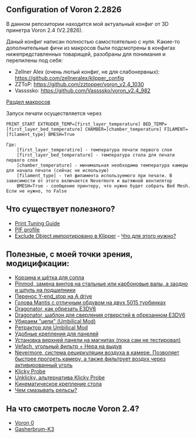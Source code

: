 ## Configuration of Voron 2.2826

В данном репозитории находится мой актуальный конфиг от 3D принетра Voron 2.4 (V2.2826).

Даный конфиг написан полностью самостоятельно с нуля.
Какие-то дополнительные фичи из макросов были подсмотрены в конфигах нижепредставленных товарищей, разобраны для понимания и перепилены под себя:
- Zellner Alex (очень лютый конфиг, не для слабонервных): https://github.com/zellneralex/klipper_config
- ZZToP: https://github.com/zztopper/voron_v2.4_1030
- Vassssko: https://github.com/Vassssko/voron_v2.4_982

[Раздел макросов ](./MACROS/)

Запуск печати осуществляется через
```
PRINT_START EXTRUDER_TEMP=[first_layer_temperature] BED_TEMP=[first_layer_bed_temperature] CHAMBER=[chamber_temperature] FILAMENT=[filament_type] BMESH=True

Где:
    [first_layer_temperatire] - температура печати первого слоя
    [first_layer_bed_temperature] - температура стола для печати первого слоя
    [chamber_temperature] - минимальная необходима температура камеры для начала печати (сейчас не использую)
    [filament_type] - тип филамента используемого при печати. В зависимости от этого включается Nevermore и вытяжной вентилятор
    BMESH=True - сообщение принтеру, что нужно будет собрать Bed Mesh. Если не нужно, то False

```

## Что существует полезного?

- [Print Tuning Guide](https://github.com/AndrewEllis93/Print-Tuning-Guide)
- [PIF profile](https://github.com/AndrewEllis93/Ellis-PIF-Profile)
- [Exclude Object импортировано в Klipper](https://github.com/Klipper3d/klipper/blob/master/docs/Exclude_Object.md) - [Что для этого нужно?](EXCLUDE.md)

## Полезные, с моей точки зрения, модицифкации:
- [Корзина и щётка для сопла](https://github.com/VoronDesign/VoronUsers/tree/master/abandoned_mods/printer_mods/edwardyeeks/Decontaminator_Purge_Bucket_&_Nozzle_Scrubber)
- [Pinmod, замена винтов на стальные или карбоновые валы, а заодно и шпуль на подшипники](https://github.com/VoronDesign/VoronUsers/tree/master/printer_mods/hartk1213/Voron2.4_Trident_Pins_Mod)
- [Перенос Y-end_stop на A drive](https://github.com/VoronDesign/VoronUsers/tree/master/printer_mods/hartk1213/Voron2.4_Y_Endstop_Relocation)
- [Голова Mantis с отличным обдувом на двух 5015 турбинках](https://github.com/VoronDesign/VoronUsers/tree/master/printer_mods/Long/Mantis_Dual_5015)
- [Dragonator, как обрезать E3DV6](imgs/DragonCutting.jpg)
- [Dragonator, шаблон для сверления отверстий в обрезанном E3DV6](STL/Dragonator.stl)
- [Убираем "цепи" (Umbilical Mod)](https://github.com/VoronDesign/VoronUsers/tree/master/printer_mods/Minsekt/Rear_Umbilical)
- [Ретрактор для Umbilical Mod](https://github.com/VoronDesign/VoronUsers/tree/master/printer_mods/Ellis/Badge_Retractor_Mount)
- [Удобные крепления для панелей](https://github.com/Annex-Engineering/Other_Printer_Mods/tree/master/All_Printers/Annex_Panel_2020_Clips_and_Hinges)
- [Установка верхней панели на магнитах (пока сам не тестировал)](https://github.com/VoronDesign/VoronUsers/tree/master/printer_mods/Printopal/Magnetic_top_panel)
- [Vefach, угольный фильтр + Hepa на выдув](https://github.com/VoronDesign/VoronUsers/tree/master/printer_mods/KevinAkaSam/VEFACH)
- [Nevermore, система рециркуляции воздуха в камере. Позволяет быстрее прогреть камеру, а также фильтрует воздух через активированный уголь](https://github.com/nevermore3d/Nevermore_Micro)
- [Klicky Probe](https://github.com/VoronDesign/VoronUsers/tree/master/printer_mods/JosAr/Klicky-Probe)
- [Unklicky, альтернатива Klicky Probe](https://github.com/majarspeed/Unklicky)
- [Кинематическое крепление стола](https://github.com/tanaes/whopping_Voron_mods/tree/main/kinematic_bed)
- [Чем смазывать рельсы?](imgs/SHC007.jpg)

## На что смотреть после Voron 2.4?
- [Voron 0](https://github.com/VoronDesign/Voron-0)
- [Gasherbrum-K3](https://github.com/Annex-Engineering/Gasherbrum-K3)
